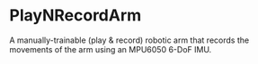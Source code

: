 # PlayNRecordArm
A manually-trainable (play &amp; record) robotic arm that records the movements of the arm using an MPU6050 6-DoF IMU.
